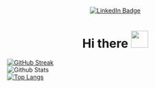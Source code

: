 <p align="center">
<a href="https://www.linkedin.com/in/anirudhaanekal"><img src="https://img.shields.io/badge/LinkedIn-blue?style=for-the-badge&logo=linkedin&logoColor=white" alt="LinkedIn Badge"></a>
</p>
<h1 align="center">Hi there <img src="https://media.giphy.com/media/hvRJCLFzcasrR4ia7z/giphy.gif" width="40"></h1>

[![GitHub Streak](https://streak-stats.demolab.com?user=Wambyat&theme=dracula&hide_border=true&date_format=j%20M%5B%20Y%5D)](https://git.io/streak-stats) 
</br>
![Github Stats](https://github-readme-stats-git-masterrstaa-rickstaa.vercel.app/api?username=Wambyat&show_icons=true&count_private=true&hide_border=true&theme=dracula&hide_rank=true&include_all_commits=true&hide=contribs,str)
</br>
[![Top Langs](https://github-readme-stats.vercel.app/api/top-langs/?username=Wambyat&hide=jupyter%20notebook&theme=dracula&hide_border=true&layout=compact)](https://github.com/anuraghazra/github-readme-stats)

